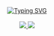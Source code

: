<div align="center"> 
  <a href="https://git.io/typing-svg"><img src="https://readme-typing-svg.demolab.com?font=Poppins&weight=600&size=35&duration=2000&pause=1000&center=true&vCenter=true&random=false&width=435&lines=Hi+there!+%F0%9F%91%8B;I'm+Derek+Gee.+😀" alt="Typing SVG" /></a>
</div>

<br>

<div align="center"> 
  <a href="https://linkedin.com/in/derek-gee" target="_blank">
    <img src="https://img.shields.io/badge/LinkedIn-0077B5?style=for-the-badge&logo=linkedin&logoColor=white" target="_blank" />
  </a>
  <a href="https://dgee02.github.io" target="_blank">
     <img src="https://img.shields.io/badge/Portfolio-FF5722?style=for-the-badge&logo=todoist&logoColor=white" target="_blank" /> <!-- sqlite, safari, google-chrome are other good icon options -->
  </a>
</div>
